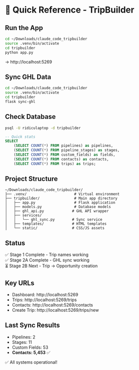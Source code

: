 # 🚀 Quick Reference - TripBuilder

## Run the App

```bash
cd ~/Downloads/claude_code_tripbuilder
source .venv/bin/activate
cd tripbuilder
python app.py
```
→ http://localhost:5269

## Sync GHL Data

```bash
cd ~/Downloads/claude_code_tripbuilder
source .venv/bin/activate
cd tripbuilder
flask sync-ghl
```

## Check Database

```bash
psql -U ridiculaptop -d tripbuilder
```

```sql
-- Quick stats
SELECT 
    (SELECT COUNT(*) FROM pipelines) as pipelines,
    (SELECT COUNT(*) FROM pipeline_stages) as stages,
    (SELECT COUNT(*) FROM custom_fields) as fields,
    (SELECT COUNT(*) FROM contacts) as contacts,
    (SELECT COUNT(*) FROM trips) as trips;
```

## Project Structure

```
~/Downloads/claude_code_tripbuilder/
├── .venv/                      # Virtual environment
├── tripbuilder/                # Main app directory
│   ├── app.py                  # Flask application
│   ├── models.py               # Database models
│   ├── ghl_api.py             # GHL API wrapper
│   ├── services/
│   │   └── ghl_sync.py        # Sync service
│   ├── templates/             # HTML templates
│   └── static/                # CSS/JS assets
```

## Status

✅ Stage 1 Complete - Trip names working  
✅ Stage 2A Complete - GHL sync working  
⏳ Stage 2B Next - Trip → Opportunity creation

## Key URLs

- Dashboard: http://localhost:5269
- Trips: http://localhost:5269/trips
- Contacts: http://localhost:5269/contacts
- Create Trip: http://localhost:5269/trips/new

## Last Sync Results

- Pipelines: 2
- Stages: 11
- Custom Fields: 53
- **Contacts: 5,453** ✅

✅ All systems operational!
